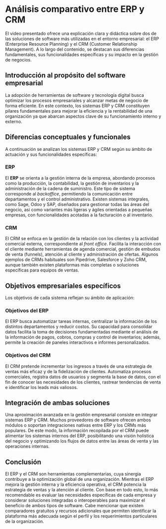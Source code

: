 # Análisis comparativo entre ERP y CRM

El video presentado ofrece una explicación clara y didáctica sobre dos de las soluciones de software más utilizadas en el entorno empresarial: el ERP (Enterprise Resource Planning) y el CRM (Customer Relationship Management). A lo largo del contenido, se destacan sus diferencias fundamentales, sus funcionalidades específicas y su impacto en la gestión de negocios.

## Introducción al propósito del software empresarial

La adopción de herramientas de software y tecnología digital busca optimizar los procesos empresariales y alcanzar metas de negocio de forma eficiente. En este contexto, los sistemas ERP y CRM constituyen pilares fundamentales para mejorar la eficiencia y la rentabilidad de una organización ya que abarcan aspectos clave de su funcionamiento interno y externo.

## Diferencias conceptuales y funcionales

A continuación se analizan los sistemas ERP y CRM según su ámbito de actuación y sus funcionalidades específicas:

### ERP

El **ERP** se orienta a la gestión interna de la empresa, abordando procesos como la producción, la contabilidad, la gestión de inventarios y la administración de la cadena de suministro. Este tipo de sistema corresponde al *backoffice*, permitiendo la comunicación entre departamentos y el control administrativo. Existen sistemas integrales, como Sage, Odoo y SAP, diseñados para gestionar todas las áreas del negocio, así como variantes más ligeras y ágiles orientadas a pequeñas empresas, con funcionalidades acotadas a la facturación o al inventario.

### CRM

El CRM se enfoca en la gestión de la relación con los clientes y la actividad comercial externa, correspondiente al *front office*. Facilita la interacción con el cliente mediante herramientas de agenda comercial, gestión de embudos de venta (funnels), atención al cliente y administración de ofertas. Algunos ejemplos de CRMs habituales son Pipedrive, Salesforce y Zoho CRM, aunque también existen plataformas más completas o soluciones específicas para equipos de ventas.

## Objetivos empresariales específicos

Los objetivos de cada sistema reflejan su ámbito de aplicación:

### Objetivos del ERP

El ERP busca automatizar tareas internas, centralizar la información de los distintos departamentos y reducir costos. Su capacidad para consolidar datos facilita la toma de decisiones fundamentadas mediante el análisis de la información de pagos, cobros, compras y control de inventarios; además, permite la creación de paneles interactivos e informes personalizados.

### Objetivos del CRM

El CRM pretende incrementar los ingresos a través de una estrategia de ventas más eficaz y de la fidelización de clientes. Automatiza procesos comerciales, registra datos de usuarios y segmenta la base de datos, con el fin de conocer las necesidades de los clientes, rastrear tendencias de venta e identificar los leads más valiosos.

## Integración de ambas soluciones

Una aproximación avanzada en la gestión empresarial consiste en integrar sistemas ERP y CRM. Muchos proveedores de software ofrecen ambos módulos o soportan integraciones nativas entre ERP y los CRMs más populares. De este modo, la información recopilada por el CRM puede alimentar los sistemas internos del ERP, posibilitando una visión holística del negocio y optimizando los flujos de datos entre las áreas de venta y las operaciones internas.

## Conclusión

El ERP y el CRM son herramientas complementarias, cuya sinergia contribuye a la optimización global de una organización. Mientras el ERP mejora la gestión interna y la eficiencia operativa, el CRM potencia la estrategia de ventas y la atención al cliente. Con base en todo esto, lo más recomendable es evaluar las necesidades específicas de cada empresa y considerar soluciones integradas o interoperables para maximizar el beneficio de ambos tipos de software. Cabe mencionar que existen comparadores gratuitos y recursos adicionales que permiten identificar la plataforma más adecuada según el perfil y los requerimientos particulares de la organización.

